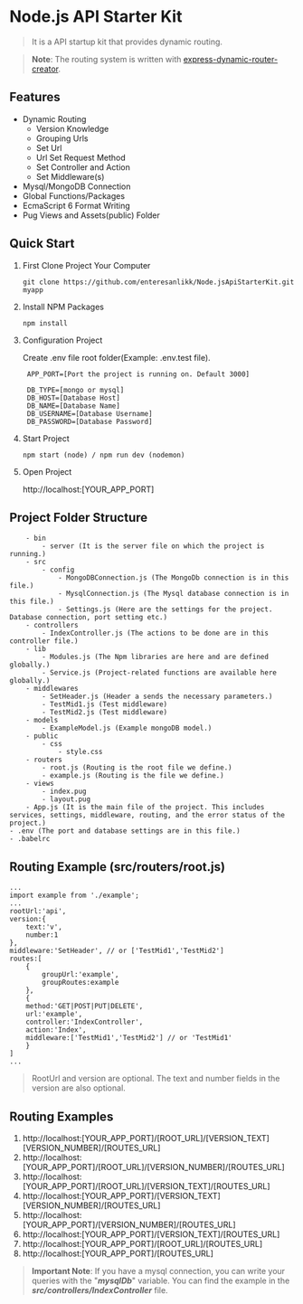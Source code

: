 
# **Node.js API Starter Kit**

> It is a API startup kit that provides dynamic routing.

> **Note**: The routing system is written with [express-dynamic-router-creator](https://github.com/enteresanlikk/express-dynamic-router-creator).

## **Features**

- Dynamic Routing
	- Version Knowledge
	- Grouping Urls
	- Set Url
	- Url Set Request Method
	- Set Controller and Action
	- Set Middleware(s)
- Mysql/MongoDB Connection
- Global Functions/Packages
- EcmaScript 6 Format Writing
- Pug Views and Assets(public) Folder

## **Quick Start**

1. First Clone Project Your Computer

	`git clone https://github.com/enteresanlikk/Node.jsApiStarterKit.git myapp`

2. Install NPM Packages

	`npm install`

3. Configuration Project

	Create .env file root folder(Example: .env.test file).
	
	    APP_PORT=[Port the project is running on. Default 3000]

	    DB_TYPE=[mongo or mysql]
	    DB_HOST=[Database Host]
	    DB_NAME=[Database Name]
	    DB_USERNAME=[Database Username]
	    DB_PASSWORD=[Database Password]

4. Start Project
	
    `npm start (node) / npm run dev (nodemon)`

5. Open Project

	http://localhost:[YOUR_APP_PORT]

  

## **Project Folder Structure**

        - bin
            - server (It is the server file on which the project is running.)
        - src
            - config
                - MongoDBConnection.js (The MongoDb connection is in this file.)
                - MysqlConnection.js (The Mysql database connection is in this file.)
                - Settings.js (Here are the settings for the project. Database connection, port setting etc.)
        - controllers
            - IndexController.js (The actions to be done are in this controller file.)
        - lib
            - Modules.js (The Npm libraries are here and are defined globally.)
            - Service.js (Project-related functions are available here globally.)
        - middlewares
            - SetHeader.js (Header a sends the necessary parameters.)
            - TestMid1.js (Test middleware)
            - TestMid2.js (Test middleware)
        - models
            - ExampleModel.js (Example mongoDB model.)
        - public
            - css
                - style.css
        - routers
            - root.js (Routing is the root file we define.)
            - example.js (Routing is the file we define.)
        - views
            - index.pug
            - layout.pug
        - App.js (It is the main file of the project. This includes services, settings, middleware, routing, and the error status of the project.)
    - .env (The port and database settings are in this file.)
    - .babelrc  

## **Routing Example (src/routers/root.js)**

    ...
    import example from './example';
    ...
    rootUrl:'api',
    version:{
        text:'v',
        number:1
    },
    middleware:'SetHeader', // or ['TestMid1','TestMid2']
    routes:[
        {
            groupUrl:'example',
            groupRoutes:example
        },
        {
        method:'GET|POST|PUT|DELETE',
        url:'example',
        controller:'IndexController',
        action:'Index',
        middleware:['TestMid1','TestMid2'] // or 'TestMid1'
        }
    ]
    ...

> RootUrl and version are optional. The text and number fields in the version are also optional.

## Routing Examples
1. http://localhost:[YOUR_APP_PORT]/[ROOT_URL]/[VERSION_TEXT][VERSION_NUMBER]/[ROUTES_URL]
2. http://localhost:[YOUR_APP_PORT]/[ROOT_URL]/[VERSION_NUMBER]/[ROUTES_URL]
2. http://localhost:[YOUR_APP_PORT]/[ROOT_URL]/[VERSION_TEXT]/[ROUTES_URL]
4. http://localhost:[YOUR_APP_PORT]/[VERSION_TEXT][VERSION_NUMBER]/[ROUTES_URL]
5. http://localhost:[YOUR_APP_PORT]/[VERSION_NUMBER]/[ROUTES_URL]
6. http://localhost:[YOUR_APP_PORT]/[VERSION_TEXT]/[ROUTES_URL]
7. http://localhost:[YOUR_APP_PORT]/[ROOT_URL]/[ROUTES_URL]
8. http://localhost:[YOUR_APP_PORT]/[ROUTES_URL]

> **Important Note**: If you have a mysql connection, you can write your queries with the "***mysqlDb***" variable. You can find the example in the ***src/controllers/IndexController*** file.




